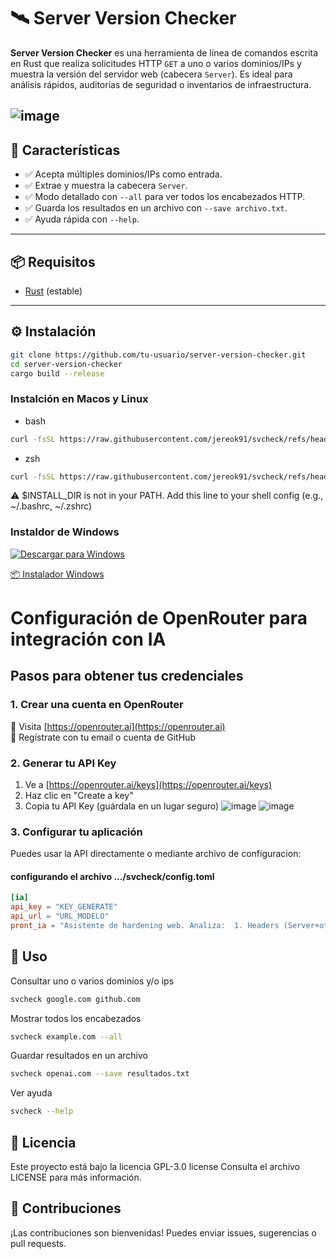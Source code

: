 # 🛰️ Server Version Checker

**Server Version Checker** es una herramienta de línea de comandos escrita en Rust que realiza solicitudes HTTP `GET` a uno o varios dominios/IPs y muestra la versión del servidor web (cabecera `Server`). Es ideal para análisis rápidos, auditorías de seguridad o inventarios de infraestructura.

![image](https://github.com/user-attachments/assets/2502c375-bd51-45c7-8b50-d35a2b290a88)
---

## 🚀 Características

- ✅ Acepta múltiples dominios/IPs como entrada.
- ✅ Extrae y muestra la cabecera `Server`.
- ✅ Modo detallado con `--all` para ver todos los encabezados HTTP.
- ✅ Guarda los resultados en un archivo con `--save archivo.txt`.
- ✅ Ayuda rápida con `--help`.

---

## 📦 Requisitos

- [Rust](https://www.rust-lang.org/tools/install) (estable)

---

## ⚙️ Instalación

```bash
git clone https://github.com/tu-usuario/server-version-checker.git
cd server-version-checker
cargo build --release
```

### Instalción en Macos y Linux
- bash
```bash
curl -fsSL https://raw.githubusercontent.com/jereok91/svcheck/refs/heads/main/install/MacosLinux/install.sh | bash
```

- zsh
```bash
curl -fsSL https://raw.githubusercontent.com/jereok91/svcheck/refs/heads/main/install/MacosLinux/install.sh | zsh
```

⚠️  $INSTALL_DIR is not in your PATH.
Add this line to your shell config (e.g., ~/.bashrc, ~/.zshrc)

### Instaldor de Windows 
[![Descargar para Windows](https://img.shields.io/badge/Windows-Descargar_Instalador-blue?style=for-the-badge&logo=windows)](https://github.com/jereok91/svcheck/raw/refs/heads/main/win/svcheck-installer.exe)

[:package: Instalador Windows](https://github.com/jereok91/svcheck/raw/refs/heads/main/win/svcheck-installer.exe)

# Configuración de OpenRouter para integración con IA

## Pasos para obtener tus credenciales

### 1. Crear una cuenta en OpenRouter
🔹 Visita [https://openrouter.ai](https://openrouter.ai)  
🔹 Regístrate con tu email o cuenta de GitHub  

### 2. Generar tu API Key
1. Ve a [https://openrouter.ai/keys](https://openrouter.ai/keys)
2. Haz clic en "Create a key"
3. Copia tu API Key (guárdala en un lugar seguro)
![image](https://github.com/user-attachments/assets/5b2e393f-4644-4b52-bf13-a1e9ea5ad0b3)
![image](https://github.com/user-attachments/assets/9b141efc-1d92-438f-a994-fd91bba55faa)


### 3. Configurar tu aplicación
Puedes usar la API directamente o mediante archivo de configuracion:

#### configurando el archivo .../svcheck/config.toml
```toml
[ia]
api_key = "KEY_GENERATE"
api_url = "URL_MODELO"
pront_ia = "Asistente de hardening web. Analiza:  1. Headers (Server+otros si existen)  2. Identifica:     - Versiones vulnerables (CVEs conocidos)     - Configs inseguras (headers sensibles)  3. Recomienda acciones prioritarias  Formato salida:  ### 🔍 [URL]  **🛡️ Headers**: [destacar riesgos]  **🔴 Riesgos**: [lista priorizada]  **✅ Recomendaciones**: [acciones concretas]  Ejemplos:  🔗 https://a.com | Status:200 | Server:Apache/2.4.62  🔗 https://b.com | Headers: Server:nginx/1.18.0\nX-Powered-By:PHP/7.2  Input actual:"

```

## 🧪 Uso

Consultar uno o varios dominios y/o ips

```bash
svcheck google.com github.com
```
Mostrar todos los encabezados
```bash
svcheck example.com --all
```
Guardar resultados en un archivo
```bash
svcheck openai.com --save resultados.txt
```
Ver ayuda
```bash
svcheck --help
```

## 📄 Licencia
Este proyecto está bajo la licencia GPL-3.0 license Consulta el archivo LICENSE para más información.

## 🤝 Contribuciones
¡Las contribuciones son bienvenidas! Puedes enviar issues, sugerencias o pull requests.

